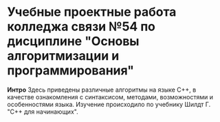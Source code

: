 # Учебные проектные работа колледжа связи №54 по дисциплине "Основы алгоритмизации и программирования"




**Интро**
Здесь приведены различные алгоритмы на языке C++, в качестве ознакомления с синтаксисом, методами, возможностями и особенностями языка. Изучение происходило по учебнику Шилдт Г. "C++ для начинающих".
